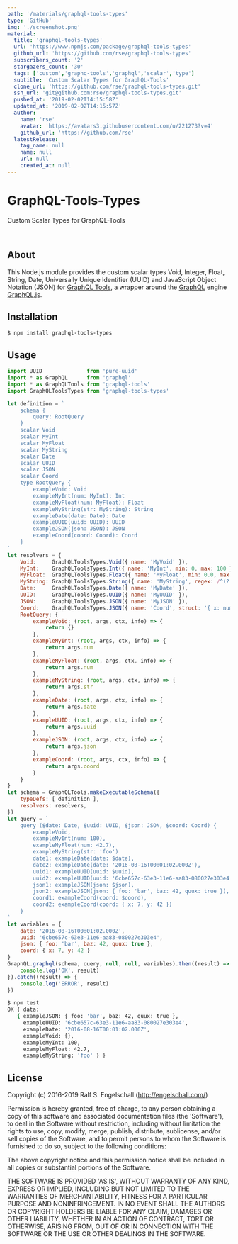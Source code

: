 ```yaml
---
path: '/materials/graphql-tools-types'
type: 'GitHub'
img: './screenshot.png'
material:
  title: 'graphql-tools-types'
  url: 'https://www.npmjs.com/package/graphql-tools-types'
  github_url: 'https://github.com/rse/graphql-tools-types'
  subscribers_count: '2'
  stargazers_count: '30'
  tags: ['custom','graphq-tools','graphql','scalar','type']
  subtitle: 'Custom Scalar Types for GraphQL-Tools'
  clone_url: 'https://github.com/rse/graphql-tools-types.git'
  ssh_url: 'git@github.com:rse/graphql-tools-types.git'
  pushed_at: '2019-02-02T14:15:58Z'
  updated_at: '2019-02-02T14:15:57Z'
  author:
    name: 'rse'
    avatar: 'https://avatars3.githubusercontent.com/u/221273?v=4'
    github_url: 'https://github.com/rse'
  latestRelease:
    tag_name: null
    name: null
    url: null
    created_at: null
---
```


GraphQL-Tools-Types
===================

Custom Scalar Types for GraphQL-Tools

<p/>
<img src='https://nodei.co/npm/graphql-tools-types.png?downloads=true&stars=true' alt=''/>

<p/>
<img src='https://david-dm.org/rse/graphql-tools-types.png' alt=''/>

About
-----

This Node.js module provides the custom scalar types Void, Integer, Float,
String, Date, Universally Unique Identifier (UUID) and
JavaScript Object Notation (JSON) for
[GraphQL Tools](https://github.com/apollostack/graphql-tools),
a wrapper around the [GraphQL](http://graphql.org/) engine
[GraphQL.js](https://github.com/graphql/graphql-js).

Installation
------------

```shell
$ npm install graphql-tools-types
```

Usage
-----

```js
import UUID              from 'pure-uuid'
import * as GraphQL      from 'graphql'
import * as GraphQLTools from 'graphql-tools'
import GraphQLToolsTypes from 'graphql-tools-types'

let definition = `
    schema {
        query: RootQuery
    }
    scalar Void
    scalar MyInt
    scalar MyFloat
    scalar MyString
    scalar Date
    scalar UUID
    scalar JSON
    scalar Coord
    type RootQuery {
        exampleVoid: Void
        exampleMyInt(num: MyInt): Int
        exampleMyFloat(num: MyFloat): Float
        exampleMyString(str: MyString): String
        exampleDate(date: Date): Date
        exampleUUID(uuid: UUID): UUID
        exampleJSON(json: JSON): JSON
        exampleCoord(coord: Coord): Coord
    }
`
let resolvers = {
    Void:     GraphQLToolsTypes.Void({ name: 'MyVoid' }),
    MyInt:    GraphQLToolsTypes.Int({ name: 'MyInt', min: 0, max: 100 }),
    MyFloat:  GraphQLToolsTypes.Float({ name: 'MyFloat', min: 0.0, max: 100.0 }),
    MyString: GraphQLToolsTypes.String({ name: 'MyString', regex: /^(?:foo|bar|quux)$/ }),
    Date:     GraphQLToolsTypes.Date({ name: 'MyDate' }),
    UUID:     GraphQLToolsTypes.UUID({ name: 'MyUUID' }),
    JSON:     GraphQLToolsTypes.JSON({ name: 'MyJSON' }),
    Coord:    GraphQLToolsTypes.JSON({ name: 'Coord', struct: '{ x: number, y: number }' }),
    RootQuery: {
        exampleVoid: (root, args, ctx, info) => {
            return {}
        },
        exampleMyInt: (root, args, ctx, info) => {
            return args.num
        },
        exampleMyFloat: (root, args, ctx, info) => {
            return args.num
        },
        exampleMyString: (root, args, ctx, info) => {
            return args.str
        },
        exampleDate: (root, args, ctx, info) => {
            return args.date
        },
        exampleUUID: (root, args, ctx, info) => {
            return args.uuid
        },
        exampleJSON: (root, args, ctx, info) => {
            return args.json
        },
        exampleCoord: (root, args, ctx, info) => {
            return args.coord
        }
    }
}
let schema = GraphQLTools.makeExecutableSchema({
    typeDefs: [ definition ],
    resolvers: resolvers,
})
let query = `
    query ($date: Date, $uuid: UUID, $json: JSON, $coord: Coord) {
        exampleVoid,
        exampleMyInt(num: 100),
        exampleMyFloat(num: 42.7),
        exampleMyString(str: 'foo')
        date1: exampleDate(date: $date),
        date2: exampleDate(date: '2016-08-16T00:01:02.000Z'),
        uuid1: exampleUUID(uuid: $uuid),
        uuid2: exampleUUID(uuid: '6cbe657c-63e3-11e6-aa83-080027e303e4'),
        json1: exampleJSON(json: $json),
        json2: exampleJSON(json: { foo: 'bar', baz: 42, quux: true }),
        coord1: exampleCoord(coord: $coord),
        coord2: exampleCoord(coord: { x: 7, y: 42 })
    }
`
let variables = {
    date: '2016-08-16T00:01:02.000Z',
    uuid: '6cbe657c-63e3-11e6-aa83-080027e303e4',
    json: { foo: 'bar', baz: 42, quux: true },
    coord: { x: 7, y: 42 }
}
GraphQL.graphql(schema, query, null, null, variables).then((result) => {
    console.log('OK', result)
}).catch((result) => {
    console.log('ERROR', result)
})
```

```sh
$ npm test
OK { data:
   { exampleJSON: { foo: 'bar', baz: 42, quux: true },
     exampleUUID: '6cbe657c-63e3-11e6-aa83-080027e303e4',
     exampleDate: '2016-08-16T00:01:02.000Z',
     exampleVoid: {},
     exampleMyInt: 100,
     exampleMyFloat: 42.7,
     exampleMyString: 'foo' } }
```

License
-------

Copyright (c) 2016-2019 Ralf S. Engelschall (http://engelschall.com/)

Permission is hereby granted, free of charge, to any person obtaining
a copy of this software and associated documentation files (the
'Software'), to deal in the Software without restriction, including
without limitation the rights to use, copy, modify, merge, publish,
distribute, sublicense, and/or sell copies of the Software, and to
permit persons to whom the Software is furnished to do so, subject to
the following conditions:

The above copyright notice and this permission notice shall be included
in all copies or substantial portions of the Software.

THE SOFTWARE IS PROVIDED 'AS IS', WITHOUT WARRANTY OF ANY KIND,
EXPRESS OR IMPLIED, INCLUDING BUT NOT LIMITED TO THE WARRANTIES OF
MERCHANTABILITY, FITNESS FOR A PARTICULAR PURPOSE AND NONINFRINGEMENT.
IN NO EVENT SHALL THE AUTHORS OR COPYRIGHT HOLDERS BE LIABLE FOR ANY
CLAIM, DAMAGES OR OTHER LIABILITY, WHETHER IN AN ACTION OF CONTRACT,
TORT OR OTHERWISE, ARISING FROM, OUT OF OR IN CONNECTION WITH THE
SOFTWARE OR THE USE OR OTHER DEALINGS IN THE SOFTWARE.

